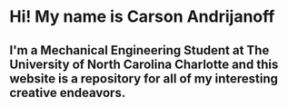 # Hi! My name is Carson Andrijanoff
## I'm a Mechanical Engineering Student at The University of North Carolina Charlotte and this website is a repository for all of my interesting creative endeavors.
